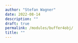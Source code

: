 ```yaml
---
author: "Stefan Wagner"
date: 2022-08-14
description: ""
draft: true
permalink: /modules/buffer4obj/
title: ""
---
```


# 
